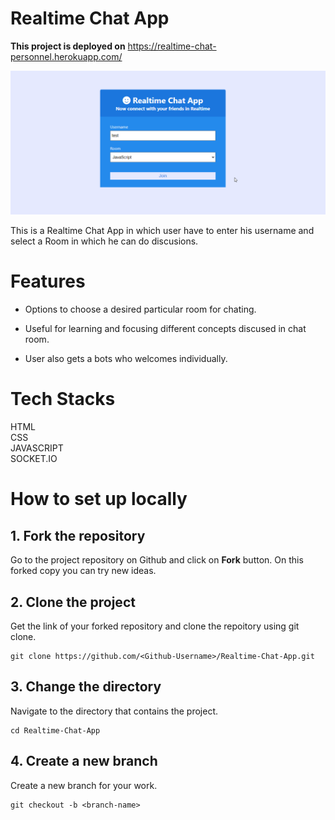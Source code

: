 # Realtime Chat App

**This project is deployed on** https://realtime-chat-personnel.herokuapp.com/

![Hnet-image (2)](preview.gif)

This is a Realtime Chat App in which user have to enter his username and select a Room in which he can do discusions.

# Features

- Options to choose a desired particular room for chating.

- Useful for learning and focusing different concepts discused in chat room.

- User also gets a bots who welcomes individually.

# Tech Stacks

HTML <br>
CSS <br>
JAVASCRIPT <br>
SOCKET.IO

# How to set up locally

## 1. Fork the repository

Go to the project repository on Github and click on **Fork** button. On this forked copy you can try new ideas.

## 2. Clone the project

Get the link of your forked repository and clone the repoitory using git clone.

```
git clone https://github.com/<Github-Username>/Realtime-Chat-App.git
```

## 3. Change the directory

Navigate to the directory that contains the project.

```
cd Realtime-Chat-App
```

## 4. Create a new branch

Create a new branch for your work.

```
git checkout -b <branch-name>
```
